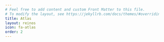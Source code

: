 ```yaml
---
# Feel free to add content and custom Front Matter to this file.
# To modify the layout, see https://jekyllrb.com/docs/themes/#overriding-theme-defaults
title: Atlas
layout: reinos
icon: fa-atlas
order: 2
---
```

